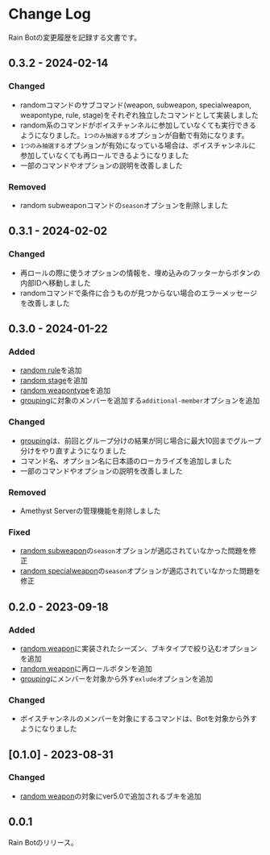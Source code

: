 # Change Log

Rain Botの変更履歴を記録する文書です。

## 0.3.2 - 2024-02-14

### Changed

- randomコマンドのサブコマンド(weapon, subweapon, specialweapon, weapontype, rule, stage)をそれぞれ独立したコマンドとして実装しました
- random系のコマンドがボイスチャンネルに参加していなくても実行できるようになりました。`1つのみ抽選する`オプションが自動で有効になります。
- `1つのみ抽選する`オプションが有効になっている場合は、ボイスチャンネルに参加していなくても再ロールできるようになりました
- 一部のコマンドやオプションの説明を改善しました

### Removed

- random subweaponコマンドの`season`オプションを削除しました

## 0.3.1 - 2024-02-02

### Changed

- 再ロールの際に使うオプションの情報を、埋め込みのフッターからボタンの内部IDへ移動しました
- randomコマンドで条件に合うものが見つからない場合のエラーメッセージを改善しました

## 0.3.0 - 2024-01-22

### Added

- [random rule](./document/commands.md/#ランダム-ルール--random-rule)を追加
- [random stage](./document/commands.md/#ランダム-ルール--random-rule)を追加
- [random weapontype](./document/commands.md/#ランダム-ブキタイプ--random-weapontype)を追加
- [grouping](./document/commands.md/#グルーピング--grouping)に対象のメンバーを追加する`additional-member`オプションを追加

### Changed

- [grouping](./document/commands.md/#グルーピング--grouping)は、前回とグループ分けの結果が同じ場合に最大10回までグループ分けをやり直すようになりました
- コマンド名、オプション名に日本語のローカライズを追加しました
- 一部のコマンドやオプションの説明を改善しました

### Removed

- Amethyst Serverの管理機能を削除しました

### Fixed

- [random subweapon](./document/commands.md/#ランダム-サブウェポン--random-subweapon)の`season`オプションが適応されていなかった問題を修正
- [random specialweapon](./document/commands.md/#ランダム-スペシャルウェポン--random-specialweapon)の`season`オプションが適応されていなかった問題を修正

## 0.2.0 - 2023-09-18

### Added

- [random weapon](./document/commands.md/#ランダム-ブキ--random-weapon)に実装されたシーズン、ブキタイプで絞り込むオプションを追加
- [random weapon](./document/commands.md/#ランダム-ブキ--random-weapon)に再ロールボタンを追加
- [grouping](./document/commands.md/#グルーピング--grouping)にメンバーを対象から外す`exlude`オプションを追加

### Changed

- ボイスチャンネルのメンバーを対象にするコマンドは、Botを対象から外すようになりました

## [0.1.0] - 2023-08-31

### Changed

- [random weapon](./document/commands.md/#random-weapon)の対象にver5.0で追加されるブキを追加

## 0.0.1

Rain Botのリリース。
